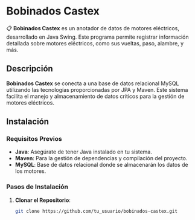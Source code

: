 # Bobinados Castex

📋 **Bobinados Castex** es un anotador de datos de motores eléctricos, desarrollado en Java Swing. Este programa permite registrar información detallada sobre motores eléctricos, como sus vueltas, paso, alambre, y más.

## Descripción

**Bobinados Castex** se conecta a una base de datos relacional MySQL utilizando las tecnologías proporcionadas por JPA y Maven. Este sistema facilita el manejo y almacenamiento de datos críticos para la gestión de motores eléctricos.

## Instalación

### Requisitos Previos

- **Java**: Asegúrate de tener Java instalado en tu sistema.
- **Maven**: Para la gestión de dependencias y compilación del proyecto.
- **MySQL**: Base de datos relacional donde se almacenarán los datos de los motores.

### Pasos de Instalación

1. **Clonar el Repositorio**:
   ```sh
   git clone https://github.com/tu_usuario/bobinados-castex.git
